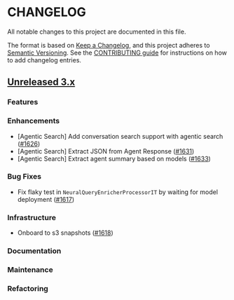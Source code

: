 # CHANGELOG
All notable changes to this project are documented in this file.

The format is based on [Keep a Changelog](https://keepachangelog.com/en/1.0.0/), and this project adheres to [Semantic Versioning](https://semver.org/spec/v2.0.0.html). See the [CONTRIBUTING guide](./CONTRIBUTING.md#Changelog) for instructions on how to add changelog entries.

## [Unreleased 3.x](https://github.com/opensearch-project/neural-search/compare/main...HEAD)

### Features

### Enhancements
- [Agentic Search] Add conversation search support with agentic search ([#1626](https://github.com/opensearch-project/neural-search/pull/1626))
- [Agentic Search] Extract JSON from Agent Response ([#1631](https://github.com/opensearch-project/neural-search/pull/1631))
- [Agentic Search] Extract agent summary based on models ([#1633](https://github.com/opensearch-project/neural-search/pull/1633))

### Bug Fixes
- Fix flaky test in `NeuralQueryEnricherProcessorIT` by waiting for model deployment ([#1617](https://github.com/opensearch-project/neural-search/pull/1617))

### Infrastructure
- Onboard to s3 snapshots ([#1618](https://github.com/opensearch-project/neural-search/pull/1618))

### Documentation

### Maintenance

### Refactoring
